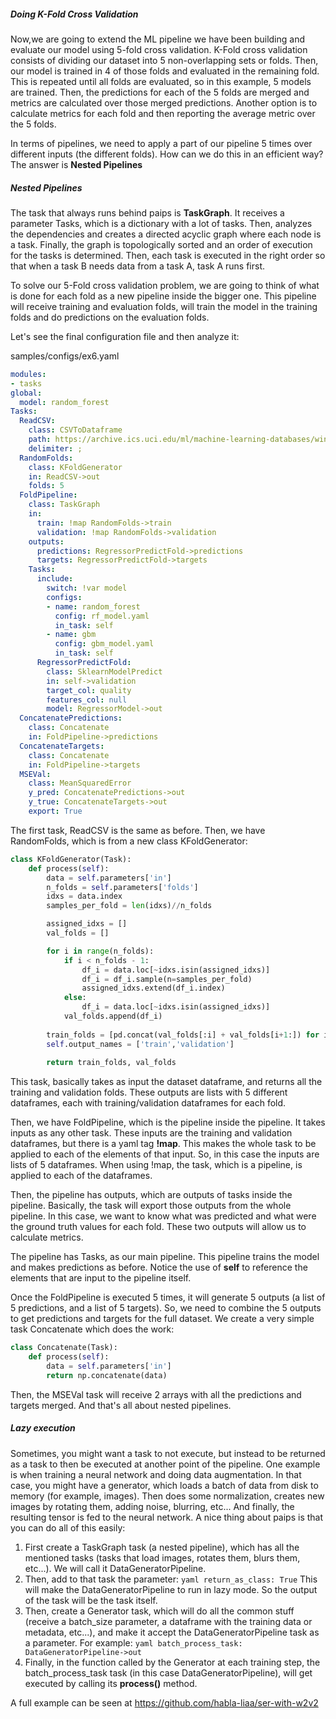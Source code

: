 ##### Doing K-Fold Cross Validation

Now,we are going to extend the ML pipeline we have been building and evaluate our model using 5-fold cross validation.
K-Fold cross validation consists of dividing our dataset into 5 non-overlapping sets or folds. Then, our model is trained in 4 of those folds and evaluated in the remaining fold. This is repeated until all folds are evaluated, so in this example, 5 models are trained. Then, the predictions for each of the 5 folds are merged and metrics are calculated over those merged predictions. Another option is to calculate metrics for each fold and then reporting the average metric over the 5 folds.

In terms of pipelines, we need to apply a part of our pipeline 5 times over different inputs (the different folds). How can we do this in an efficient way?
The answer is **Nested Pipelines**

##### Nested Pipelines

The task that always runs behind paips is **TaskGraph**. It receives a parameter Tasks, which is a dictionary with a lot of tasks. Then, analyzes the dependencies and creates a directed acyclic graph where each node is a task. Finally, the graph is topologically sorted and an order of execution for the tasks is determined. Then, each task is executed in the right order so that when a task B needs data from a task A, task A runs first.

To solve our 5-Fold cross validation problem, we are going to think of what is done for each fold as a new pipeline inside the bigger one.
This pipeline will receive training and evaluation folds, will train the model in the training folds and do predictions on the evaluation folds.

Let's see the final configuration file and then analyze it:

samples/configs/ex6.yaml

```yaml
modules:
- tasks
global:
  model: random_forest
Tasks:
  ReadCSV:
    class: CSVToDataframe
    path: https://archive.ics.uci.edu/ml/machine-learning-databases/wine-quality/winequality-red.csv
    delimiter: ;
  RandomFolds:
    class: KFoldGenerator
    in: ReadCSV->out
    folds: 5
  FoldPipeline:
    class: TaskGraph
    in:
      train: !map RandomFolds->train
      validation: !map RandomFolds->validation
    outputs:
      predictions: RegressorPredictFold->predictions
      targets: RegressorPredictFold->targets
    Tasks:
      include:
        switch: !var model
        configs:
        - name: random_forest
          config: rf_model.yaml
          in_task: self
        - name: gbm
          config: gbm_model.yaml
          in_task: self
      RegressorPredictFold:
        class: SklearnModelPredict
        in: self->validation
        target_col: quality
        features_col: null
        model: RegressorModel->out
  ConcatenatePredictions:
    class: Concatenate
    in: FoldPipeline->predictions
  ConcatenateTargets:
    class: Concatenate
    in: FoldPipeline->targets
  MSEVal:
    class: MeanSquaredError
    y_pred: ConcatenatePredictions->out
    y_true: ConcatenateTargets->out
    export: True
```

The first task, ReadCSV is the same as before. Then, we have RandomFolds, which is from a new class KFoldGenerator:

```python
class KFoldGenerator(Task):
    def process(self):
        data = self.parameters['in']
        n_folds = self.parameters['folds']
        idxs = data.index
        samples_per_fold = len(idxs)//n_folds

        assigned_idxs = []
        val_folds = []

        for i in range(n_folds):
            if i < n_folds - 1:
                df_i = data.loc[~idxs.isin(assigned_idxs)]
                df_i = df_i.sample(n=samples_per_fold)
                assigned_idxs.extend(df_i.index)
            else:
                df_i = data.loc[~idxs.isin(assigned_idxs)]
            val_folds.append(df_i)
        
        train_folds = [pd.concat(val_folds[:i] + val_folds[i+1:]) for i in range(n_folds)]
        self.output_names = ['train','validation']
        
        return train_folds, val_folds
```

This task, basically takes as input the dataset dataframe, and returns all the training and validation folds. These outputs are lists with 5 different dataframes, each with training/validation dataframes for each fold.

Then, we have FoldPipeline, which is the pipeline inside the pipeline. It takes inputs as any other task. These inputs are the training and validation dataframes, but there is a yaml tag **!map**. This makes the whole task to be applied to each of the elements of that input. So, in this case the inputs are lists of 5 dataframes. When using !map, the task, which is a pipeline, is applied to each of the dataframes. 

Then, the pipeline has outputs, which are outputs of tasks inside the pipeline. Basically, the task will export those outputs from the whole pipeline. In this case, we want to know what was predicted and what were the ground truth values for each fold. These two outputs will allow us to calculate metrics.

The pipeline has Tasks, as our main pipeline. This pipeline trains the model and makes predictions as before. Notice the use of **self** to reference the elements that are input to the pipeline itself.

Once the FoldPipeline is executed 5 times, it will generate 5 outputs (a list of 5 predictions, and a list of 5 targets). So, we need to combine the 5 outputs to get predictions and targets for the full dataset. We create a very simple task Concatenate which does the work:

```python
class Concatenate(Task):
    def process(self):
        data = self.parameters['in']
        return np.concatenate(data)
```

Then, the MSEVal task will receive 2 arrays with all the predictions and targets merged. And that's all about nested pipelines.

##### Lazy execution

Sometimes, you might want a task to not execute, but instead to be returned as a task to then be executed at another point of the pipeline.
One example is when training a neural network and doing data augmentation. In that case, you might have a generator, which loads a batch of data from disk to memory (for example, images). Then does some normalization, creates new images by rotating them, adding noise, blurring, etc... And finally, the resulting tensor is fed to the neural network. A nice thing about paips is that you can do all of this easily:

1) First create a TaskGraph task (a nested pipeline), which has all the mentioned tasks (tasks that load images, rotates them, blurs them, etc...). We will call it DataGeneratorPipeline.
2) Then, add to that task the parameter:
```yaml return_as_class: True```
This will make the DataGeneratorPipeline to run in lazy mode. So the output of the task will be the task itself.
3) Then, create a Generator task, which will do all the common stuff (receive a batch_size parameter, a dataframe with the training data or metadata, etc...), and make it accept the DataGeneratorPipeline task as a parameter. For example:
```yaml batch_process_task: DataGeneratorPipeline->out```
4) Finally, in the function called by the Generator at each training step, the batch_process_task task (in this case DataGeneratorPipeline), will get executed by calling its **process()** method.

A full example can be seen at https://github.com/habla-liaa/ser-with-w2v2


